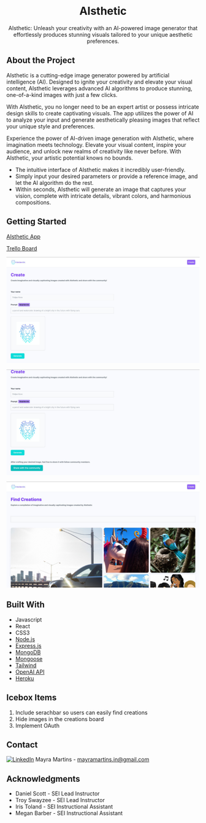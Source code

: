 <br />
  <h1 align="center">AIsthetic</h1>

  <p align="center">
    AIsthetic: Unleash your creativity with an AI-powered image generator that effortlessly produces stunning visuals tailored to your unique aesthetic preferences.
    <br>
  </p>

<!-- CONTENT -->

## About the Project

AIsthetic is a cutting-edge image generator powered by artificial intelligence (AI). Designed to ignite your creativity and elevate your visual content, AIsthetic leverages advanced AI algorithms to produce stunning, one-of-a-kind images with just a few clicks.

With AIsthetic, you no longer need to be an expert artist or possess intricate design skills to create captivating visuals. The app utilizes the power of AI to analyze your input and generate aesthetically pleasing images that reflect your unique style and preferences.

Experience the power of AI-driven image generation with AIsthetic, where imagination meets technology. Elevate your visual content, inspire your audience, and unlock new realms of creativity like never before. With AIsthetic, your artistic potential knows no bounds.

- The intuitive interface of AIsthetic makes it incredibly user-friendly.
- Simply input your desired parameters or provide a reference image, and let the AI algorithm do the rest.
- Within seconds, AIsthetic will generate an image that captures your vision, complete with intricate details, vibrant colors, and harmonious compositions.

## Getting Started

[AIsthetic App](https://aisthetic.netlify.app/)

[Trello Board](https://trello.com/b/ojpvNLFG/sei-capstone-project)

![aisthetic](/front-end/public/aisthetic1.jpeg)

![aisthetic](/front-end/public/aisthetic2.jpeg)

![aisthetic](/front-end/public/aisthetic3.jpeg)

## Built With

- Javascript
- React
- CSS3
- [Node.js](https://nodejs.org/)
- [Express.js](https://expressjs.com/)
- [MongoDB](https://mongodb.com/)
- [Mongoose](https://mongoosejs.com/)
- [Tailwind](https://tailwindcss.com/)
- [OpenAI API](https://platform.openai.com/)
- [Heroku](https://www.heroku.com/)

## Icebox Items

1. Include serachbar so users can easily find creations
2. Hide images in the creations board
3. Implement OAuth

## Contact

[![LinkedIn](https://img.shields.io/badge/-LinkedIn-blue?style=flat-square&logo=Linkedin&logoColor=white&link=https://www.linkedin.com/in/mayra-martins-8a4b89195/)](https://www.linkedin.com/in/mayra-martins-8a4b89195/) Mayra Martins - mayramartins.in@gmail.com

## Acknowledgments

- Daniel Scott - SEI Lead Instructor
- Troy Swayzee - SEI Lead Instructor
- Iris Toland - SEI Instructional Assistant
- Megan Barber - SEI Instructional Assistant
